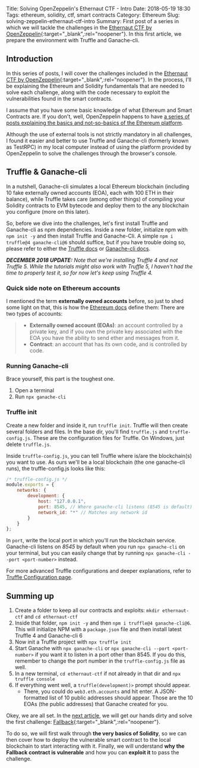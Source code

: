 Title: Solving OpenZeppelin's Ethernaut CTF - Intro
Date: 2018-05-19 18:30
Tags: ethereum, solidity, ctf, smart contracts
Category: Ethereum
Slug: solving-zeppelin-ethernaut-ctf-intro
Summary: First post of a series in which we will tackle the challenges in the [Ethernaut CTF by OpenZeppelin](https://ethernaut.zeppelin.solutions/){:target="_blank",:rel="noopener"}. In this first article, we prepare the environment with Truffle and Ganache-cli.

## Introduction
In this series of posts, I will cover the challenges included in the [Ethernaut CTF by OpenZeppelin](https://ethernaut.zeppelin.solutions/){:target="_blank",:rel="noopener"}. In the process,
I'll be explaining the Ethereum and Solidity fundamentals that are needed to solve each challenge, along with the code necessary to exploit the vulnerabilities found in the smart contracts.

I assume that you have some basic knowledge of what Ethereum and Smart Contracts are. If you don't, well, OpenZeppelin happens to have [a series of posts explaining the basics and not-so-basics of the Ethereum platform](https://blog.zeppelin.solutions/a-gentle-introduction-to-ethereum-programming-part-1-783cc7796094).

Although the use of external tools is not strictly mandatory in all challenges, I found it easier and better to use Truffle and Ganache-cli (formerly known as TestRPC) in my local computer instead of using the platform provided by OpenZeppelin to solve the challenges through the browser's console.

## Truffle & Ganache-cli
In a nutshell, Ganache-cli simulates a local Ethereum blockchain (including 10 fake externally owned accounts (EOA), each with 100 ETH in their balance), while Truffle takes care (among other things) of compiling your Solidity contracts to EVM bytecode and deploy them to the any blockchain you configure (more on this later).

So, before we dive into the challenges, let's first install Truffle and Ganache-cli as npm dependencies. Inside a new folder, initialize npm with `npm init -y` and then install Truffle and Ganache-Cli. A simple `npm i truffle@4 ganache-cli@6` should suffice, but if you have trouble doing so, please refer to either the [Truffle docs](http://truffleframework.com/) or [Ganache-cli docs](https://github.com/trufflesuite/ganache-cli).

_**DECEMBER 2018 UPDATE:** Note that we're installing Truffle 4 and not Truffle 5. While the tutorials might also work with Truffle 5, I haven't had the time to properly test it, so for now let's keep using Truffle 4._

### Quick side note on Ethereum accounts
I mentioned the term **externally owned accounts** before, so just to shed some light on that, this is how the [Ethereum docs](https://github.com/ethereum/wiki/wiki/Ethereum-Development-Tutorial#introduction) define them:
There are two types of accounts:
> 
> - **Externally owned account (EOAs)**: an account controlled by a private key, and if you own the private key associated with the EOA you have the ability to send ether and messages from it.
> - **Contract**: an account that has its own code, and is controlled by code.

### Running Ganache-cli
Brace yourself, this part is the toughest one.

1. Open a terminal
2. Run `npx ganache-cli`

### Truffle init
Create a new folder and inside it, run `truffle init`. Truffle will then create several folders and files. In the base dir, you'll find `truffle.js` and `truffle-config.js`. These are the configuration files for Truffle. On Windows, just delete `truffle.js`.

Inside `truffle-config.js`, you can tell Truffle where is/are the blockchain(s) you want to use. As ours we'll be a local blockchain (the one ganache-cli runs), the truffle-config.js looks like this:

~~~javascript
/* truffle-config.js */
module.exports = {
    networks: {
        development: {
            host: "127.0.0.1",
            port: 8545, // Where ganache-cli listens (8545 is default)
            network_id: "*" // Matches any network id
        }
    }
};
~~~

In `port`, write the local port in which you'll run the blockchain service. Ganache-cli listens on *8545* by default when you run `npx ganache-cli` on your terminal, but you can easily change that by running `npx ganache-cli --port <port-number>` instead.

For more advanced Truffle configurations and deeper explanations, refer to [Truffle Configuration page](http://truffleframework.com/docs/advanced/configuration).

## Summing up
1. Create a folder to keep all our contracts and exploits: `mkdir ethernaut-ctf` and `cd ethernaut-ctf`
2. Inside that folder, `npm init -y` and then `npm i truffle@4 ganache-cli@6`. This will initialize NPM with a `package.json` file and then install latest Truffle 4 and Ganache-cli 6
3. Now init a Truffle project with `npx truffle init`
4. Start Ganache with `npx ganache-cli` or `npx ganache-cli --port <port-number>` if you want it to listen in a port other than 8545. If you do this, remember to change the port number in the `truffle-config.js` file as well.
5. In a new terminal, `cd ethernaut-ctf` if not already in that dir and `npx truffle console`
6. If everything went well, a `truffle(development)>` prompt should appear.
    - There, you could do `web3.eth.accounts` and hit enter. A JSON-formatted list of 10 public addresses should appear. Those are the 10 EOAs (the public addresses) that Ganache created for you.

Okey, we are all set. In the [next article](https://www.notonlyowner.com/ethereum/solving-zeppelin-ethernaut-ctf-fallback/), we will get our hands dirty and solve the first challenge: [Fallback](https://ethernaut.zeppelin.solutions/level/0x234094aac85628444a82dae0396c680974260be7){:target="_blank",:rel="noopener"}.

To do so, we will first walk through **the very basics of Solidity**, so we can then cover how to deploy the vulnerable smart contract to the local blockchain to start interacting with it. Finally, we will understand **why the Fallback contract is vulnerable** and how you can **exploit it** to pass the challenge.
